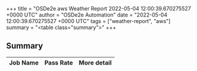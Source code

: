 +++
title = "OSDe2e aws Weather Report 2022-05-04 12:00:39.670275527 +0000 UTC"
author = "OSDe2e Automation"
date = "2022-05-04 12:00:39.670275527 +0000 UTC"
tags = ["weather-report", "aws"]
summary = "<table class=\"summary\"></table>"
+++
## Summary

| Job Name | Pass Rate | More detail |
|----------|-----------|-------------|




